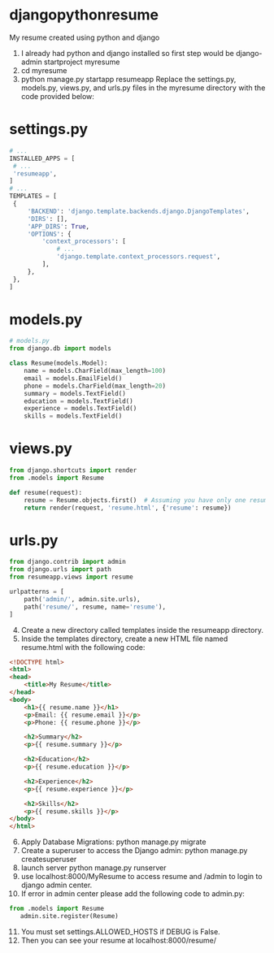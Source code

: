 # djangopythonresume
My resume created using python and django
1. I already had python and django installed so first step would be django-admin startproject myresume 
2. cd myresume
3. python manage.py startapp resumeapp
Replace the settings.py, models.py, views.py, and urls.py files in the myresume directory with the code provided below:
# settings.py
```python
# ... 
INSTALLED_APPS = [
 # ...
 'resumeapp',
]
# ...
TEMPLATES = [
 {
     'BACKEND': 'django.template.backends.django.DjangoTemplates',
     'DIRS': [],
     'APP_DIRS': True,
     'OPTIONS': {
         'context_processors': [
             # ...
             'django.template.context_processors.request',
         ],
     },
 },
] 
```
# models.py
```python
# models.py
from django.db import models

class Resume(models.Model):
    name = models.CharField(max_length=100)
    email = models.EmailField()
    phone = models.CharField(max_length=20)
    summary = models.TextField()
    education = models.TextField()
    experience = models.TextField()
    skills = models.TextField()
```
# views.py
```python
from django.shortcuts import render
from .models import Resume

def resume(request):
    resume = Resume.objects.first()  # Assuming you have only one resume instance
    return render(request, 'resume.html', {'resume': resume})
```
# urls.py
```python
from django.contrib import admin
from django.urls import path
from resumeapp.views import resume

urlpatterns = [
    path('admin/', admin.site.urls),
    path('resume/', resume, name='resume'),
]
```

4. Create a new directory called templates inside the resumeapp directory.
5. Inside the templates directory, create a new HTML file named resume.html with the following code:

```HTML
<!DOCTYPE html>
<html>
<head>
    <title>My Resume</title>
</head>
<body>
    <h1>{{ resume.name }}</h1>
    <p>Email: {{ resume.email }}</p>
    <p>Phone: {{ resume.phone }}</p>

    <h2>Summary</h2>
    <p>{{ resume.summary }}</p>

    <h2>Education</h2>
    <p>{{ resume.education }}</p>

    <h2>Experience</h2>
    <p>{{ resume.experience }}</p>

    <h2>Skills</h2>
    <p>{{ resume.skills }}</p>
</body>
</html>
```
6. Apply Database Migrations: python manage.py migrate
7. Create a superuser to access the Django admin: python manage.py createsuperuser
8. launch server python manage.py runserver
9. use localhost:8000/MyResume to access resume and /admin to login to django admin center. 
10. If error in admin center please add the following code to admin.py: 

```python
from .models import Resume 
   admin.site.register(Resume)
   ```
11.  You must set settings.ALLOWED_HOSTS if DEBUG is False.
12.  Then you can see your resume at localhost:8000/resume/


